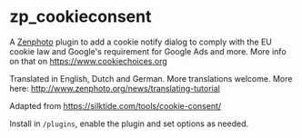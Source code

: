 # zp_cookieconsent
A [Zenphoto](http://www.zenphoto.org) plugin to add a cookie notify dialog to comply with the EU cookie law and 
Google's requirement for Google Ads and more. More info on that on https://www.cookiechoices.org

Translated in English, Dutch and German. More translations welcome. More here: http://www.zenphoto.org/news/translating-tutorial

Adapted from https://silktide.com/tools/cookie-consent/

Install in `/plugins`, enable the plugin and set options as needed.
